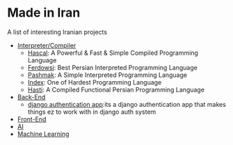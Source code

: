 # Made in Iran
A list of interesting Iranian projects

- [Interpreter/Compiler](#i-c)
  - [Hascal](https://github.com/hascal/hascal): A Powerful & Fast & Simple Compiled Programming Language
  - [Ferdowsi](https://github.com/Ferdowsi-lang/Ferdowsi-Python-Interpreter): Best Persian Interpreted Programming Language
  - [Pashmak](https://github.com/pashmaklang/pashmak): A Simple Interpreted Programming Language
  - [Index](https://github.com/index-lang/Pandex): One of Hardest Programming Language
  - [Hasti](https://github.com/hasti-lang/compiler): A Compiled Functional Persian Programming Language
- [Back-End](#backend)
  - [django authentication app](https://github.com/m-moein98/django-authentication-app):its a django authentication app that makes things ez to work with in django auth system 
- [Front-End](#frontend)
- [AI](#ai)
- [Machine Learning](#ml)
